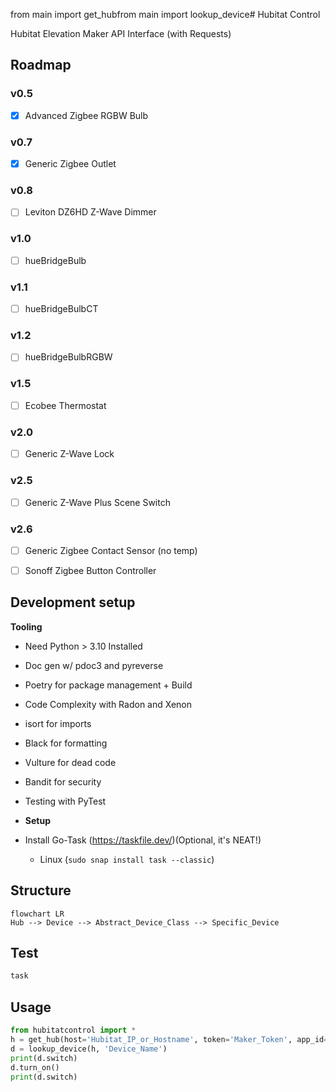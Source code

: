 from main import get_hubfrom main import lookup_device# Hubitat Control

Hubitat Elevation Maker API Interface (with Requests)

## Roadmap
### v0.5
- [X] Advanced Zigbee RGBW Bulb
### v0.7
- [X] Generic Zigbee Outlet
### v0.8
- [ ] Leviton DZ6HD Z-Wave Dimmer
### v1.0
- [ ] hueBridgeBulb
### v1.1
- [ ] hueBridgeBulbCT
### v1.2
- [ ] hueBridgeBulbRGBW
### v1.5
- [ ] Ecobee Thermostat
### v2.0
- [ ] Generic Z-Wave Lock
### v2.5
- [ ] Generic Z-Wave Plus Scene Switch
### v2.6
- [ ] Generic Zigbee Contact Sensor (no temp)
- [ ] Sonoff Zigbee Button Controller


## Development setup
**Tooling**
- Need Python > 3.10 Installed
- Doc gen w/ pdoc3 and pyreverse
- Poetry for package management + Build
- Code Complexity with Radon and Xenon
- isort for imports
- Black for formatting
- Vulture for dead code
- Bandit for security
- Testing with PyTest

- **Setup**
- Install Go-Task (<https://taskfile.dev/>)(Optional, it's NEAT!)
  - Linux (`sudo snap install task --classic`)

## Structure

```mermaid
flowchart LR
Hub --> Device --> Abstract_Device_Class --> Specific_Device
```
## Test

```sh
task
```

## Usage
```python
from hubitatcontrol import *
h = get_hub(host='Hubitat_IP_or_Hostname', token='Maker_Token', app_id='Maker_App_ID')
d = lookup_device(h, 'Device_Name')
print(d.switch)
d.turn_on()
print(d.switch)
```
